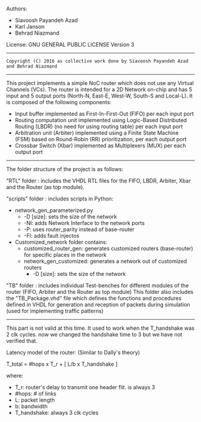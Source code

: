 Authors:

* Siavoosh Payandeh Azad
* Karl Janson
* Behrad Niazmand

License:  	GNU GENERAL PUBLIC LICENSE Version 3

-------------------------------------------------------------------------------------------------
	Copyright (C) 2016 as collective work done by Siavoosh Payandeh Azad and Behrad Niazmand
-------------------------------------------------------------------------------------------------

This project implements a simple NoC router which does not use any Virtual Channels (VCs). The router is intended for a 2D Network on-chip and has 5 input and 5 output ports (North-N, East-E, West-W, South-S and Local-L). It is composed of the following components: 

- Input buffer implemented as First-In-First-Out (FIFO) per each input port
- Routing computation unit implemented using Logic-Based Distributed Routing (LBDR) (no need for using routing table) per each input port
- Arbitration unit (Arbiter) implemented using a Finite State Machine (FSM) based on Round-Robin (RR) prioritization, per each output port
- Crossbar Switch (Xbar) implemented as Multiplexers (MUX) per each output port

-------------------------------------------------------------------------------------------------

The folder structure of the project is as follows: 

"RTL" folder : includes the VHDL RTL files for the FIFO, LBDR, Arbiter, Xbar and the Router (as top module).

"scripts" folder : includes scripts in Python:

* network_gen_parameterized.py
	* -D [size]: sets the size of the network
	* -NI: adds Network Interface to the network ports
	* -P: uses router_parity instead of base-router
	* -FI: adds fault injectos
* Customized_network folder contains:
	* customized_router_gen: generates customized routers (base-router) for specific places in the network
	* network_gen_customized: generates a network out of customized routers
		* -D [size]: sets the size of the network 	
 
"TB" folder : includes individual Test-benches for different modules of the router (FIFO, Arbiter and the Router as top module) This folder also includes the "TB_Package.vhd" file which defines the functions and procedures defined in VHDL for generation and reception of packets during simulation (used for implementing traffic patterns)

-------------------------------------------------------------------------------------------------

This part is not valid at this time. It used to work when the T_handshake was 2 clk cycles. now we changed the handshake time to 3 but we have not verified that.


Latency model of the router: (Similar to Dally's theory)

T_total = #hops x T_r + [ L/b x T_handshake ]


where: 
 * T_r: router's delay to transmit one header flit. is always 3
 * #hops: # of links
 * L: packet length
 * b: bandwidth
 * T_handshake: always 3 clk cycles
